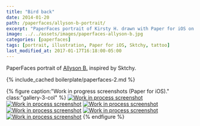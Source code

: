 ```yaml
---
title: "Bird back"
date: 2014-01-20
path: /paperfaces/allyson-b-portrait/
excerpt: "PaperFaces portrait of Kirsty H. drawn with Paper for iOS on an iPad."
image: ../../assets/images/paperfaces-allyson-b.jpg
categories: [paperfaces]
tags: [portrait, illustration, Paper for iOS, Sktchy, tattoo]
last_modified_at: 2017-01-17T16:18:00-05:00
---
```


PaperFaces portrait of [Allyson B.](https://sktchy.com/NogM0C) inspired by Sktchy.

{% include_cached boilerplate/paperfaces-2.md %}

{% figure caption:"Work in progress screenshots (Paper for iOS)." class:"gallery-3-col" %}
[![Work in process screenshot](../../assets/images/paperfaces-allyson-b-process-1-600.jpg)](../../assets/images/paperfaces-allyson-b-process-1-lg.jpg)
[![Work in process screenshot](../../assets/images/paperfaces-allyson-b-process-2-600.jpg)](../../assets/images/paperfaces-allyson-b-process-2-lg.jpg)
[![Work in process screenshot](../../assets/images/paperfaces-allyson-b-process-3-600.jpg)](../../assets/images/paperfaces-allyson-b-process-3-lg.jpg)
[![Work in process screenshot](../../assets/images/paperfaces-allyson-b-process-4-600.jpg)](../../assets/images/paperfaces-allyson-b-process-4-lg.jpg)
[![Work in process screenshot](../../assets/images/paperfaces-allyson-b-process-5-600.jpg)](../../assets/images/paperfaces-allyson-b-process-5-lg.jpg)
[![Work in process screenshot](../../assets/images/paperfaces-allyson-b-process-6-600.jpg)](../../assets/images/paperfaces-allyson-b-process-6-lg.jpg)
{% endfigure %}
